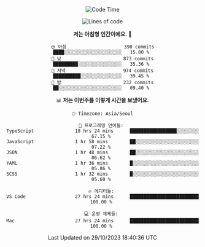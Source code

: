 <div align='center'>
 
<!--START_SECTION:waka-->
![Code Time](http://img.shields.io/badge/Code%20Time-3%2C064%20hrs%2058%20mins-blue)

![Lines of code](https://img.shields.io/badge/%EC%A0%80%EB%8A%94%20%EC%97%AC%ED%83%9C%EA%B9%8C%EC%A7%80%20-1.2%20million%20%EC%A4%84%EC%9D%98%20%EC%BD%94%EB%93%9C%EB%A5%BC%20%EC%9E%91%EC%84%B1%ED%96%88%EC%96%B4%EC%9A%94.-blue)

**저는 아침형 인간이에요. 🐤** 

```text
🌞 아침                     390 commits         ████░░░░░░░░░░░░░░░░░░░░░   15.80 % 
🌆 낮　                     873 commits         █████████░░░░░░░░░░░░░░░░   35.36 % 
🌃 저녁                     974 commits         ██████████░░░░░░░░░░░░░░░   39.45 % 
🌙 밤　                     232 commits         ██░░░░░░░░░░░░░░░░░░░░░░░   09.40 % 
```


📊 **저는 이번주를 이렇게 시간을 보냈어요.** 

```text
🕑︎ Timezone: Asia/Seoul

💬 프로그래밍 언어들: 
TypeScript               18 hrs 24 mins      █████████████████░░░░░░░░   67.15 % 
JavaScript               1 hr 58 mins        ██░░░░░░░░░░░░░░░░░░░░░░░   07.22 % 
JSON                     1 hr 48 mins        ██░░░░░░░░░░░░░░░░░░░░░░░   06.62 % 
YAML                     1 hr 36 mins        █░░░░░░░░░░░░░░░░░░░░░░░░   05.86 % 
SCSS                     1 hr 32 mins        █░░░░░░░░░░░░░░░░░░░░░░░░   05.60 % 

🔥 에디터들: 
VS Code                  27 hrs 24 mins      █████████████████████████   100.00 % 

💻 운영 체제들: 
Mac                      27 hrs 24 mins      █████████████████████████   100.00 % 
```


 Last Updated on 29/10/2023 18:40:36 UTC
<!--END_SECTION:waka-->
 </div>
<!---
Emewjin/Emewjin is a ✨ special ✨ repository because its `README.md` (this file) appears on your GitHub profile.
You can click the Preview link to take a look at your changes.
--->
